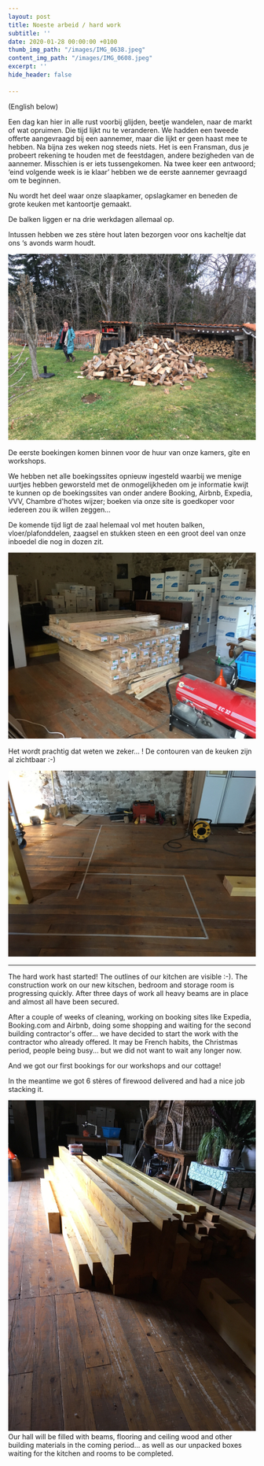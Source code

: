 ```yaml
---
layout: post
title: Noeste arbeid / hard work
subtitle: ''
date: 2020-01-28 00:00:00 +0100
thumb_img_path: "/images/IMG_0638.jpeg"
content_img_path: "/images/IMG_0608.jpeg"
excerpt: ''
hide_header: false

---
```

(English below)

Een dag kan hier in alle rust voorbij glijden, beetje wandelen, naar de markt of wat opruimen. Die tijd lijkt nu te veranderen. We hadden een tweede offerte aangevraagd bij een aannemer, maar die lijkt er geen haast mee te hebben. Na bijna zes weken nog steeds niets. Het is een Fransman, dus je probeert rekening te houden met de feestdagen, andere bezigheden van de aannemer. Misschien is er iets tussengekomen. Na twee keer een antwoord; ‘eind volgende week is ie klaar’ hebben we de eerste aannemer gevraagd om te beginnen.

Nu wordt het deel waar onze slaapkamer, opslagkamer en beneden de grote keuken met kantoortje gemaakt.

De balken liggen er na drie werkdagen allemaal op.

Intussen hebben we zes stère hout laten bezorgen voor ons kacheltje dat ons ‘s avonds warm houdt.

![](/images/IMG_0607.jpeg)

De eerste boekingen komen binnen voor de huur van onze kamers, gite en workshops.

We hebben net alle boekingssites opnieuw ingesteld waarbij we menige uurtjes hebben geworsteld met de onmogelijkheden om je informatie kwijt te kunnen op de boekingssites van onder andere Booking, Airbnb, Expedia, VVV, Chambre d'hotes wijzer; boeken via onze site is goedkoper voor iedereen zou ik willen zeggen…

De komende tijd ligt de zaal helemaal vol met houten balken, vloer/plafonddelen, zaagsel en stukken steen en een groot deel van onze inboedel die nog in dozen zit.

![](/images/IMG_0637.jpeg)

Het wordt prachtig dat weten we zeker… ! De contouren van de keuken zijn al zichtbaar :-)

![](/images/IMG_0620.jpeg)

***

The hard work hast started! The outlines of our kitchen are visible :-). The construction work on our new kitschen, bedroom and storage room is progressing quickly. After three days of work all heavy beams are in place and almost all have been secured.

After a couple of weeks of cleaning, working on booking sites like Expedia, Booking.com and Airbnb, doing some shopping and waiting for the second building contractor's offer... we have decided to start the work with the contractor who already offered. It may be French habits, the Christmas period, people being busy... but we did not want to wait any longer now.

And we got our first bookings for our workshops and our cottage!

In the meantime we got 6 stères of firewood delivered and had a nice job stacking it.

![](/images/IMG_0613.jpeg)Our hall will be filled with beams, flooring and ceiling wood and other building materials in the coming period... as well as our unpacked boxes waiting for the kitchen and rooms to be completed. 